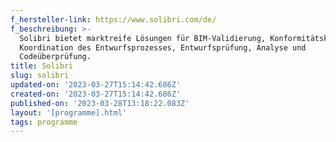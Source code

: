 ```yaml
---
f_hersteller-link: https://www.solibri.com/de/
f_beschreibung: >-
  Solibri bietet marktreife Lösungen für BIM-Validierung, Konformitätskontrolle,
  Koordination des Entwurfsprozesses, Entwurfsprüfung, Analyse und
  Codeüberprüfung.
title: Solibri
slug: solibri
updated-on: '2023-03-27T15:14:42.686Z'
created-on: '2023-03-27T15:14:42.686Z'
published-on: '2023-03-28T13:18:22.083Z'
layout: '[programme].html'
tags: programme
---
```



